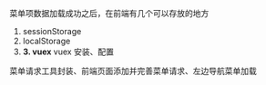 菜单项数据加载成功之后，在前端有几个可以存放的地方

1. sessionStorage
2. localStorage
3. **3. vuex**
vuex 安装、配置

菜单请求工具封装、前端页面添加并完善菜单请求、左边导航菜单加载
